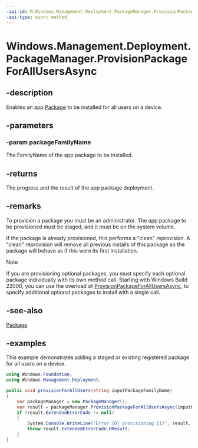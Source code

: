 ```yaml
---
-api-id: M:Windows.Management.Deployment.PackageManager.ProvisionPackageForAllUsersAsync(System.String)
-api-type: winrt method
---
```


<!-- Method syntax.
public IAsyncOperationWithProgress<DeploymentProgress> PackageManager.ProvisionPackageForAllUsersAsync(String packageFamilyName)
-->

# Windows.Management.Deployment.PackageManager.ProvisionPackageForAllUsersAsync

## -description
Enables an app [Package](/uwp/api/windows.applicationmodel.package) to be installed for all users on a device.

## -parameters

### -param packageFamilyName
The FamilyName of the app package to be installed.

## -returns
The progress and the result of the app package deployment.

## -remarks
To provision a package you must be an administrator. The app package to be provisioned must be staged, and it must be on the system volume.

If the package is already provisioned, this performs a "clean" reprovision. A "clean" reprovision will remove all previous installs of this package so the package will behave as if this were its first installation.

> [!NOTE]
> If you are provisioning optional packages, you must specify each optional package individually with its own method call. Starting with Windows Build 22000, you can use the overload of [ProvisionPackageForAllUsersAsync](packagemanager_provisionpackageforallusersasync_1152150951.md), to specify additional optional packages to install with a single call.

## -see-also

[Package](/uwp/api/windows.applicationmodel.package)

## -examples
This example demonstrates adding a staged or existing registered package for all users on a device.

```csharp
using Windows.Foundation;
using Windows.Management.Deployment;

public void provisionForAllUsers(string inputPackageFamilyName)
{
    var packageManager = new PackageManager();
    var result = packageManager.ProvisionPackageForAllUsersAsync(inputPackageFamilyName).AsTask().Result;
    if (result.ExtendedErrorCode != null)
    {
        System.Console.WriteLine("Error {0} provisioning {1}", result, inputPackageFamilyName);
        throw result.ExtendedErrorCode.HResult;
    }
}
```

